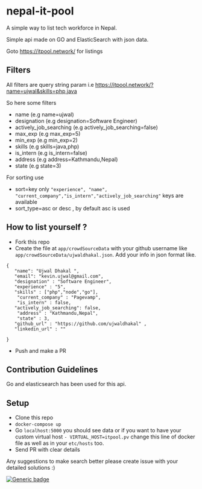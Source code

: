 # nepal-it-pool
A simple way to list tech workforce in Nepal.

Simple api made on GO and ElasticSearch with json data.

Goto https://itpool.network/ for listings     

## Filters

All filters are query string param i.e https://itpool.network/?name=ujwal&skills=php,java

So here some filters 

* name (e.g name=ujwal)
* designation (e.g designation=Software Engineer) 
* actively_job_searching (e.g actively_job_searching=false)
* max_exp (e.g max_exp=5)
* min_exp (e.g min_exp=2)
* skills (e.g skills=java,php)
* is_intern (e.g is_intern=false)
* address (e.g address=Kathmandu,Nepal)
* state (e.g state=3)

For sorting use
* sort=key only `"experience", "name", "current_company","is_intern","actively_job_searching"` keys are available
* sort_type=asc or desc , by default asc is used

 
 
 ## How to list yourself ?
 * Fork this repo
 * Create the file at `app/crowdSourceData` with your github username like `app/crowdSourceData/ujwaldhakal.json`. Add your info in json format like.
 
 ```
 {
    "name": "Ujwal Dhakal ",
    "email": "kevin.ujwal@gmail.com",
    "designation" : "Software Engineer",
    "experience" : "5",
    "skills" : ["php","node","go"],
     "current_company" : "Pagevamp",
     "is_intern" : false,
    "actively_job_searching": false,
     "address" : "Kathmandu,Nepal",
     "state" : 3,
    "github_url" : "https://github.com/ujwaldhakal" ,
    "linkedin_url" : ""
     
 }
```
* Push and make a PR
    
  
## Contribution Guidelines
Go and elasticsearch has been used for this api.

## Setup
* Clone this repo
* `docker-compose up`
* Go `localhost:5000` you should see data or if you want to have your custom virtual host `- VIRTUAL_HOST=itpool.pv` change this line of docker file as well as in your `etc/hosts` too.
* Send PR with clear details 


Any suggestions to make search better please create issue with your detailed solutions :) 

[![Generic badge](https://github.com/ujwaldhakal/nepal-it-pool/workflows/Build%20and%20Push/badge.svg)](https://github.com/ujwaldhakal/nepal-it-pool/actions)
